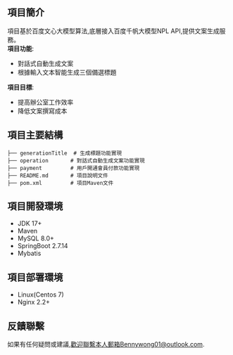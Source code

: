 ## 項目簡介
項目基於百度文心大模型算法,底層接入百度千帆大模型NPL API,提供文案生成服務。<br>
__項目功能__:
- 對話式自動生成文案
- 根據輸入文本智能生成三個備選標題

__項目目標__:
- 提高辦公室工作效率
- 降低文案撰寫成本
## 項目主要結構
``` 
├── generationTitle  # 生成標題功能實現
├── operation       # 對話式自動生成文案功能實現
├── payment         # 用戶開通會員付款功能實現
├── README.md       # 項目說明文件
├── pom.xml         # 項目Maven文件
```
## 項目開發環境
- JDK 17+
- Maven
- MySQL 8.0+
- SpringBoot 2.7.14
- Mybatis

## 項目部署環境
- Linux(Centos 7)
- Nginx 2.2+

## 反饋聯繫
如果有任何疑問或建議,歡迎聯繫本人郵箱Bennywong01@outlook.com.
